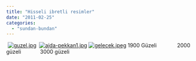 ```yaml
---
title: "Hisseli ibretli resimler"
date: "2011-02-25"
categories: 
  - "sundan-bundan"
---
```


 [](/uploads/2011/02/guzel.jpg "guzel.jpg")[![guzel.jpg](/uploads/2011/02/guzel.jpg)](/uploads/2011/02/guzel.jpg "guzel.jpg")  [![ajda-pekkan1.jpg](/uploads/2011/02/ajda-pekkan1.jpg)](/uploads/2011/02/ajda-pekkan1.jpg "ajda-pekkan1.jpg") [![gelecek.jpeg](/uploads/2011/02/gelecek.thumbnail.jpeg)](/uploads/2011/02/gelecek.jpeg "gelecek.jpeg") 1900 Güzeli              2000 güzeli             3000 güzeli

